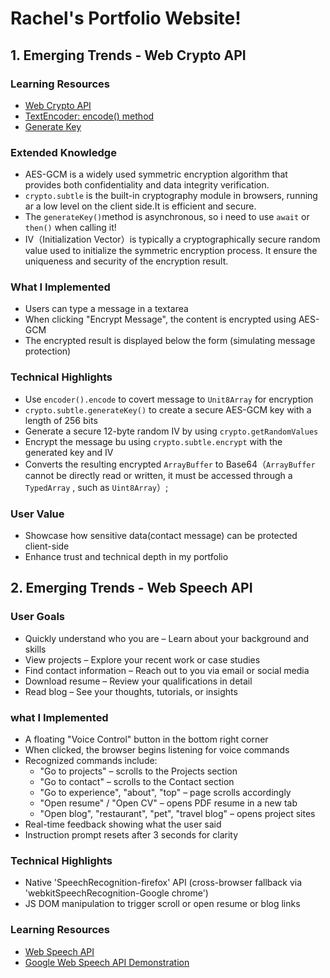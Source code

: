 # Rachel's Portfolio Website!

## 1. Emerging Trends - Web Crypto API

### Learning Resources

- [Web Crypto API](https://developer.mozilla.org/en-US/docs/Web/API/Web_Crypto_API)
- [TextEncoder: encode() method](https://developer.mozilla.org/en-US/docs/Web/API/TextEncoder/encode)
- [Generate Key](https://developer.mozilla.org/en-US/docs/Web/API/SubtleCrypto/generateKey)

### Extended Knowledge

- AES-GCM is a widely used symmetric encryption algorithm that provides both confidentiality and data integrity verification.
- `crypto.subtle` is the built-in cryptography module in browsers, running ar a low level on the client side.It is efficient and secure.
- The `generateKey()`method is asynchronous, so i need to use `await` or `then()` when calling it!
- IV（Initialization Vector）is typically a cryptographically secure random value used to initialize the symmetric encryption process. It ensure the uniqueness and security of the encryption result.

### What I Implemented

- Users can type a message in a textarea
- When clicking "Encrypt Message", the content is encrypted using AES-GCM
- The encrypted result is displayed below the form (simulating message protection)

### Technical Highlights

- Use `encoder().encode` to covert message to `Unit8Array` for encryption
- `crypto.subtle.generateKey()` to create a secure AES-GCM key with a length of 256 bits
- Generate a secure 12-byte random IV by using `crypto.getRandomValues`
- Encrypt the message bu using `crypto.subtle.encrypt` with the generated key and IV
- Converts the resulting encrypted `ArrayBuffer` to Base64（`ArrayBuffer` cannot be directly read or written, it must be accessed through a `TypedArray` , such as `Uint8Array`）;

### User Value

- Showcase how sensitive data(contact message) can be protected client-side
- Enhance trust and technical depth in my portfolio

## 2. Emerging Trends - Web Speech API

### User Goals

- Quickly understand who you are – Learn about your background and skills
- View projects – Explore your recent work or case studies
- Find contact information – Reach out to you via email or social media
- Download resume – Review your qualifications in detail
- Read blog – See your thoughts, tutorials, or insights

### what I Implemented

- A floating "Voice Control" button in the bottom right corner
- When clicked, the browser begins listening for voice commands
- Recognized commands include:
  - "Go to projects" – scrolls to the Projects section
  - "Go to contact" – scrolls to the Contact section
  - "Go to experience", "about", "top" – page scrolls accordingly
  - "Open resume" / "Open CV" – opens PDF resume in a new tab
  - "Open blog", "restaurant", "pet", "travel blog" – opens project sites
- Real-time feedback showing what the user said
- Instruction prompt resets after 3 seconds for clarity

### Technical Highlights

- Native 'SpeechRecognition-firefox' API (cross-browser fallback via 'webkitSpeechRecognition-Google chrome')
- JS DOM manipulation to trigger scroll or open resume or blog links

### Learning Resources

- [Web Speech API](https://developer.mozilla.org/en-US/docs/Web/API/Web_Speech_API)
- [Google Web Speech API Demonstration](https://www.google.com/intl/en/chrome/demos/speech.html)
